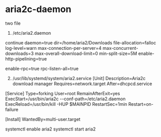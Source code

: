 # aria2c-daemon
two file
1. /etc/aria2.daemon 

continue
daemon=true
dir=/home/aria2/Downloads
file-allocation=falloc
log-level=warn
max-connection-per-server=4
max-concurrent-downloads=3
max-overall-download-limit=0
min-split-size=5M
enable-http-pipelining=true

enable-rpc=true
rpc-listen-all=true

2. /usr/lib/systemd/system/aria2.service 
[Unit]
Description=Aria2c download manager
Requires=network.target
After=dhcpcd.service
   
[Service]
Type=forking
User=root
RemainAfterExit=yes
ExecStart=/usr/bin/aria2c --conf-path=/etc/aria2.daemon
ExecReload=/usr/bin/kill -HUP $MAINPID
RestartSec=1min
Restart=on-failure
   
[Install]
WantedBy=multi-user.target


 systemctl enable aria2
 systemctl start aria2
